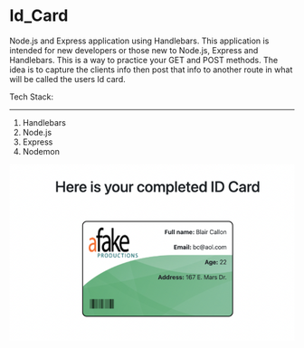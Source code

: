 # Id_Card
Node.js and Express application using Handlebars. 
This application is intended for new developers or those new to Node.js, Express and Handlebars. This is a way to practice your GET and POST methods. 
The idea is to capture the clients info then post that info to another route in what will be called the users Id card.

Tech Stack: 
____________________________________
1. Handlebars 
2. Node.js 
3. Express
4. Nodemon 

<img src="./id_card/public/images/id.png">